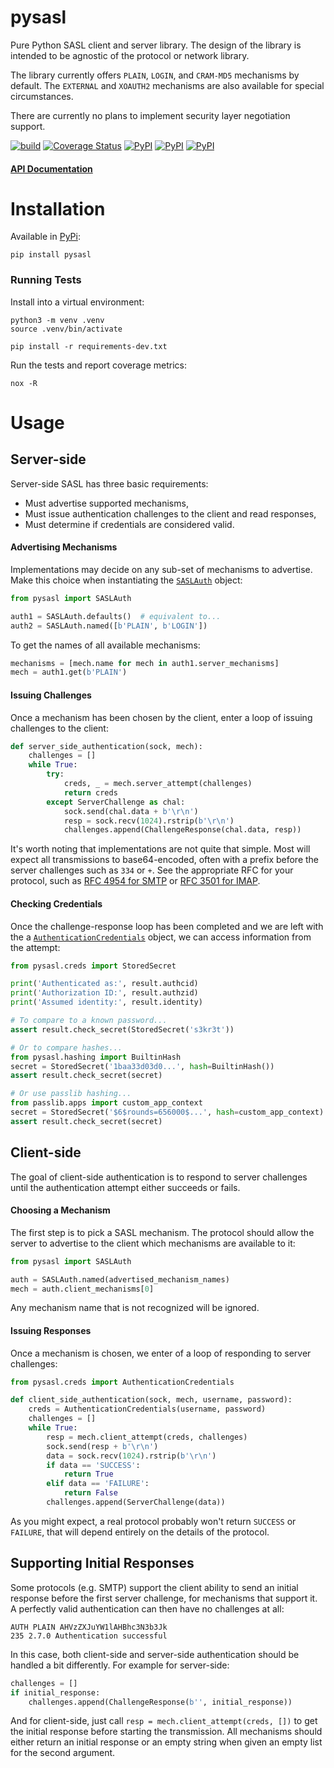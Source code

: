 pysasl
======

Pure Python SASL client and server library. The design of the library is
intended to be agnostic of the protocol or network library.

The library currently offers `PLAIN`, `LOGIN`, and `CRAM-MD5` mechanisms by
default. The `EXTERNAL` and `XOAUTH2` mechanisms are also available for special
circumstances.

There are currently no plans to implement security layer negotiation support.

[![build](https://github.com/icgood/pysasl/actions/workflows/python-package.yml/badge.svg)](https://github.com/icgood/pysasl/actions/workflows/python-package.yml)
[![Coverage Status](https://coveralls.io/repos/icgood/pysasl/badge.svg?branch=main)](https://coveralls.io/r/icgood/pysasl?branch=main)
[![PyPI](https://img.shields.io/pypi/v/pysasl.svg)](https://pypi.python.org/pypi/pysasl)
[![PyPI](https://img.shields.io/pypi/pyversions/pysasl.svg)](https://pypi.python.org/pypi/pysasl)
[![PyPI](https://img.shields.io/pypi/l/pysasl.svg)](https://pypi.python.org/pypi/pysasl)

#### [API Documentation](https://icgood.github.io/pysasl/)

Installation
============

Available in [PyPi](https://pypi.python.org/):

```
pip install pysasl
```

### Running Tests

Install into a virtual environment:

```
python3 -m venv .venv
source .venv/bin/activate

pip install -r requirements-dev.txt
```

Run the tests and report coverage metrics:

```
nox -R
```

Usage
=====

## Server-side

Server-side SASL has three basic requirements:

* Must advertise supported mechanisms,
* Must issue authentication challenges to the client and read responses,
* Must determine if credentials are considered valid.

#### Advertising Mechanisms

Implementations may decide on any sub-set of mechanisms to advertise. Make this
choice when instantiating the [`SASLAuth`][1] object:

```python
from pysasl import SASLAuth

auth1 = SASLAuth.defaults()  # equivalent to...
auth2 = SASLAuth.named([b'PLAIN', b'LOGIN'])
```

To get the names of all available mechanisms:

```python
mechanisms = [mech.name for mech in auth1.server_mechanisms]
mech = auth1.get(b'PLAIN')
```

#### Issuing Challenges

Once a mechanism has been chosen by the client, enter a loop of issuing
challenges to the client:

```python
def server_side_authentication(sock, mech):
    challenges = []
    while True:
        try:
            creds, _ = mech.server_attempt(challenges)
            return creds
        except ServerChallenge as chal:
            sock.send(chal.data + b'\r\n')
            resp = sock.recv(1024).rstrip(b'\r\n')
            challenges.append(ChallengeResponse(chal.data, resp))
```

It's worth noting that implementations are not quite that simple. Most will
expect all transmissions to base64-encoded, often with a prefix before the
server challenges such as `334` or `+`. See the appropriate RFC for your
protocol, such as [RFC 4954 for SMTP][3] or [RFC 3501 for IMAP][4].

#### Checking Credentials

Once the challenge-response loop has been completed and we are left with the
a [`AuthenticationCredentials`][2] object, we can access information from the
attempt:

```python
from pysasl.creds import StoredSecret

print('Authenticated as:', result.authcid)
print('Authorization ID:', result.authzid)
print('Assumed identity:', result.identity)

# To compare to a known password...
assert result.check_secret(StoredSecret('s3kr3t'))

# Or to compare hashes...
from pysasl.hashing import BuiltinHash
secret = StoredSecret('1baa33d03d0...', hash=BuiltinHash())
assert result.check_secret(secret)

# Or use passlib hashing...
from passlib.apps import custom_app_context
secret = StoredSecret('$6$rounds=656000$...', hash=custom_app_context)
assert result.check_secret(secret)
```

## Client-side

The goal of client-side authentication is to respond to server challenges until
the authentication attempt either succeeds or fails.

#### Choosing a Mechanism

The first step is to pick a SASL mechanism. The protocol should allow the server
to advertise to the client which mechanisms are available to it:

```python
from pysasl import SASLAuth

auth = SASLAuth.named(advertised_mechanism_names)
mech = auth.client_mechanisms[0]
```

Any mechanism name that is not recognized will be ignored.

#### Issuing Responses

Once a mechanism is chosen, we enter of a loop of responding to server
challenges:

```python
from pysasl.creds import AuthenticationCredentials

def client_side_authentication(sock, mech, username, password):
    creds = AuthenticationCredentials(username, password)
    challenges = []
    while True:
        resp = mech.client_attempt(creds, challenges)
        sock.send(resp + b'\r\n')
        data = sock.recv(1024).rstrip(b'\r\n')
        if data == 'SUCCESS':
            return True
        elif data == 'FAILURE':
            return False
        challenges.append(ServerChallenge(data))
```

As you might expect, a real protocol probably won't return `SUCCESS` or
`FAILURE`, that will depend entirely on the details of the protocol.

## Supporting Initial Responses

Some protocols (e.g. SMTP) support the client ability to send an initial
response before the first server challenge, for mechanisms that support it.
A perfectly valid authentication can then have no challenges at all:

```
AUTH PLAIN AHVzZXJuYW1lAHBhc3N3b3Jk
235 2.7.0 Authentication successful
```

In this case, both client-side and server-side authentication should be
handled a bit differently. For example for server-side:

```python
challenges = []
if initial_response:
    challenges.append(ChallengeResponse(b'', initial_response))
```

And for client-side, just call `resp = mech.client_attempt(creds, [])`
to get the initial response before starting the transmission. All
mechanisms should either return an initial response or an empty string
when given an empty list for the second argument.

[1]: https://icgood.github.io/pysasl/pysasl.html#pysasl.SASLAuth
[2]: https://icgood.github.io/pysasl/pysasl.html#pysasl.creds.AuthenticationCredentials
[3]: https://tools.ietf.org/html/rfc4954
[4]: https://tools.ietf.org/html/rfc3501#section-6.2.2
